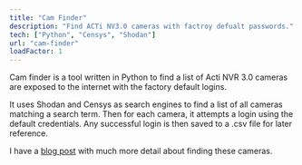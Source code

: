 ```yaml
---
title: "Cam Finder"
description: "Find ACTi NV3.0 cameras with factroy defualt passwords."
tech: ["Python", "Censys", "Shodan"]
url: "cam-finder"
loadFactor: 1
---
```


Cam finder is a tool written in Python to find a list of
Acti NVR 3.0 cameras are exposed to the internet with the
factory default logins.

It uses Shodan and Censys as search engines to find a list of
all cameras matching a search term. Then for each camera,
it attempts a login using the default credentials. Any successful
login is then saved to a .csv file for later reference.

I have a [blog post](/blog/risks-of-poorly-secured-cameras/) with much
more detail about finding these cameras.
